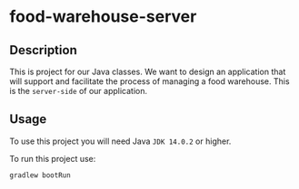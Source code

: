 # food-warehouse-server

## Description

This is project for our Java classes. We want to design an application that will support and facilitate the process of managing a food warehouse.
This is the `server-side` of our application.

## Usage

To use this project you will need Java `JDK 14.0.2` or higher.

To run this project use:
```
gradlew bootRun
```

